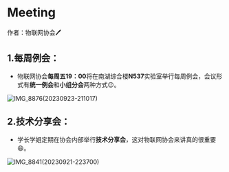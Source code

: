 # Meeting

作者：物联网协会:pen:

## 1.每周例会：

- 物联网协会**每周五19：00**将在南湖综合楼**N537**实验室举行每周例会，会议形式有**统一例会**和**小组分会**两种方式:wink:。

![IMG_8876(20230923-211017)](https://nickaljy-pictures.oss-cn-hangzhou.aliyuncs.com/IMG_8876(20230923-211017).JPG)

## 2.技术分享会：

- 学长学姐定期在协会内部举行**技术分享会**，这对物联网协会来讲真的很重要:smile:。

![IMG_8841(20230921-223700)](https://nickaljy-pictures.oss-cn-hangzhou.aliyuncs.com/IMG_8841(20230921-223700).JPG)